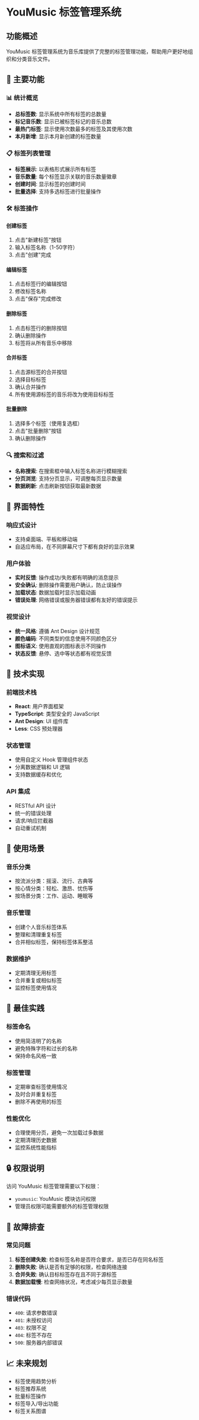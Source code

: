 # YouMusic 标签管理系统

## 功能概述

YouMusic 标签管理系统为音乐库提供了完整的标签管理功能，帮助用户更好地组织和分类音乐文件。

## 🎯 主要功能

### 📊 统计概览
- **总标签数**: 显示系统中所有标签的总数量
- **标记音乐数**: 显示已被标签标记的音乐总数
- **最热门标签**: 显示使用次数最多的标签及其使用次数
- **本月新增**: 显示本月新创建的标签数量

### 📋 标签列表管理
- **标签展示**: 以表格形式展示所有标签
- **音乐数量**: 每个标签显示关联的音乐数量徽章
- **创建时间**: 显示标签的创建时间
- **批量选择**: 支持多选标签进行批量操作

### 🛠️ 标签操作

#### 创建标签
1. 点击"新建标签"按钮
2. 输入标签名称（1-50字符）
3. 点击"创建"完成

#### 编辑标签
1. 点击标签行的编辑按钮
2. 修改标签名称
3. 点击"保存"完成修改

#### 删除标签
1. 点击标签行的删除按钮
2. 确认删除操作
3. 标签将从所有音乐中移除

#### 合并标签
1. 点击源标签的合并按钮
2. 选择目标标签
3. 确认合并操作
4. 所有使用源标签的音乐将改为使用目标标签

#### 批量删除
1. 选择多个标签（使用复选框）
2. 点击"批量删除"按钮
3. 确认删除操作

### 🔍 搜索和过滤
- **名称搜索**: 在搜索框中输入标签名称进行模糊搜索
- **分页浏览**: 支持分页显示，可调整每页显示数量
- **数据刷新**: 点击刷新按钮获取最新数据

## 🎨 界面特性

### 响应式设计
- 支持桌面端、平板和移动端
- 自适应布局，在不同屏幕尺寸下都有良好的显示效果

### 用户体验
- **实时反馈**: 操作成功/失败都有明确的消息提示
- **安全确认**: 删除操作需要用户确认，防止误操作
- **加载状态**: 数据加载时显示加载动画
- **错误处理**: 网络错误或服务器错误都有友好的错误提示

### 视觉设计
- **统一风格**: 遵循 Ant Design 设计规范
- **颜色编码**: 不同类型的信息使用不同颜色区分
- **图标语义**: 使用直观的图标表示不同操作
- **状态反馈**: 悬停、选中等状态都有视觉反馈

## 🔧 技术实现

### 前端技术栈
- **React**: 用户界面框架
- **TypeScript**: 类型安全的 JavaScript
- **Ant Design**: UI 组件库
- **Less**: CSS 预处理器

### 状态管理
- 使用自定义 Hook 管理组件状态
- 分离数据逻辑和 UI 逻辑
- 支持数据缓存和优化

### API 集成
- RESTful API 设计
- 统一的错误处理
- 请求/响应拦截器
- 自动重试机制

## 📱 使用场景

### 音乐分类
- 按流派分类：摇滚、流行、古典等
- 按心情分类：轻松、激昂、忧伤等
- 按场景分类：工作、运动、睡眠等

### 音乐管理
- 创建个人音乐标签体系
- 整理和清理重复标签
- 合并相似标签，保持标签体系整洁

### 数据维护
- 定期清理无用标签
- 合并重复或相似标签
- 监控标签使用情况

## 🚀 最佳实践

### 标签命名
- 使用简洁明了的名称
- 避免特殊字符和过长的名称
- 保持命名风格一致

### 标签管理
- 定期审查标签使用情况
- 及时合并重复标签
- 删除不再使用的标签

### 性能优化
- 合理使用分页，避免一次加载过多数据
- 定期清理历史数据
- 监控系统性能指标

## 🔒 权限说明

访问 YouMusic 标签管理需要以下权限：
- `youmusic`: YouMusic 模块访问权限
- 管理员权限可能需要额外的标签管理权限

## 🐛 故障排查

### 常见问题
1. **标签创建失败**: 检查标签名称是否符合要求，是否已存在同名标签
2. **删除失败**: 确认是否有足够的权限，检查网络连接
3. **合并失败**: 确认目标标签存在且不同于源标签
4. **数据加载慢**: 检查网络状况，考虑减少每页显示数量

### 错误代码
- `400`: 请求参数错误
- `401`: 未授权访问
- `403`: 权限不足
- `404`: 标签不存在
- `500`: 服务器内部错误

## 📈 未来规划

- 标签使用趋势分析
- 标签推荐系统
- 批量标签操作
- 标签导入/导出功能
- 标签关系图谱
